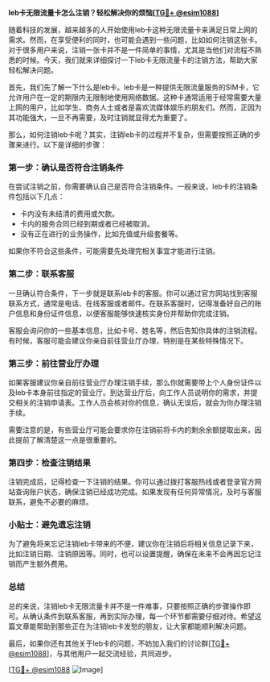 **leb卡无限流量卡怎么注销？轻松解决你的烦恼[[TG💪+ @esim1088](https://t.me/s/esim1088)]**

随着科技的发展，越来越多的人开始使用leb卡这种无限流量卡来满足日常上网的需求。然而，在享受便利的同时，也可能会遇到一些问题，比如如何注销这张卡。对于很多用户来说，注销一张卡并不是一件简单的事情，尤其是当他们对流程不熟悉的时候。今天，我们就来详细探讨一下leb卡无限流量卡的注销方法，帮助大家轻松解决问题。

首先，我们先了解一下什么是leb卡。leb卡是一种提供无限流量服务的SIM卡，它允许用户在一定的期限内无限制地使用网络数据。这种卡通常适用于经常需要大量上网的用户，比如学生、商务人士或者是喜欢流媒体娱乐的朋友们。然而，正因为其功能强大，一旦不再需要，及时注销就显得尤为重要了。

那么，如何注销leb卡呢？其实，注销leb卡的过程并不复杂，但需要按照正确的步骤来进行。以下是详细的步骤：

### 第一步：确认是否符合注销条件

在尝试注销之前，你需要确认自己是否符合注销条件。一般来说，leb卡的注销条件包括以下几点：
- 卡内没有未结清的费用或欠款。
- 卡内的服务合同已经到期或者已经被取消。
- 没有正在进行的业务操作，比如充值或升级套餐等。

如果你不符合这些条件，可能需要先处理完相关事宜才能进行注销。

### 第二步：联系客服

一旦确认符合条件，下一步就是联系leb卡的客服。你可以通过官方网站找到客服联系方式，通常是电话、在线客服或者邮件。在联系客服时，记得准备好自己的账户信息和身份证件信息，以便客服能够快速核实身份并帮助你完成注销。

客服会询问你的一些基本信息，比如卡号、姓名等，然后告知你具体的注销流程。有时候，客服可能会建议你亲自前往营业厅办理，特别是在某些特殊情况下。

### 第三步：前往营业厅办理

如果客服建议你亲自前往营业厅办理注销手续，那么你就需要带上个人身份证件以及leb卡本身前往指定的营业厅。到达营业厅后，向工作人员说明你的需求，并提交相关的注销申请表。工作人员会核对你的信息，确认无误后，就会为你办理注销手续。

需要注意的是，有些营业厅可能会要求你在注销前将卡内的剩余余额提取出来，因此提前了解清楚这一点是很重要的。

### 第四步：检查注销结果

注销完成后，记得检查一下注销的结果。你可以通过拨打客服热线或者登录官方网站查询账户状态，确保注销已经成功完成。如果发现有任何异常情况，及时与客服联系，避免不必要的麻烦。

### 小贴士：避免遗忘注销

为了避免将来忘记注销leb卡带来的不便，建议你在注销后将相关信息记录下来，比如注销日期、注销原因等。同时，也可以设置提醒，确保在未来不会再因忘记注销而产生额外费用。

### 总结

总的来说，注销leb卡无限流量卡并不是一件难事，只要按照正确的步骤操作即可。从确认条件到联系客服，再到实际办理，每一个环节都需要仔细对待。希望这篇文章能帮助到那些正在为注销leb卡发愁的朋友，让大家都能顺利解决问题。

最后，如果你还有其他关于leb卡的问题，不妨加入我们的讨论群[[TG💪+ @esim1088](https://t.me/s/esim1088)]，与其他用户一起交流经验，共同进步。

[[TG💪+ @esim1088](https://t.me/s/esim1088) ![Image](https://i.postimg.cc/4NQfJmqS/Snipaste-2025-05-13-00-14-12.png)]
